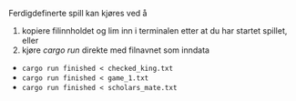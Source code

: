 Ferdigdefinerte spill kan kjøres ved å 

1. kopiere filinnholdet og lim inn i terminalen etter at du har startet spillet, eller
2. kjøre _cargo run_ direkte med filnavnet som inndata

 * `cargo run finished < checked_king.txt`
 * `cargo run finished < game_1.txt`
 * `cargo run finished < scholars_mate.txt`